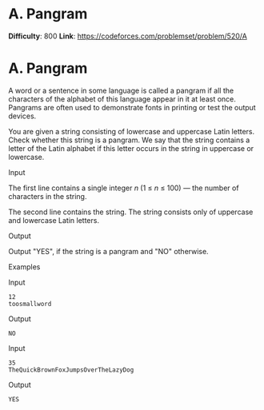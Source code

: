 # A. Pangram 
**Difficulty**: 800 
**Link**: https://codeforces.com/problemset/problem/520/A

# A. Pangram
A word or a sentence in some language is called a pangram if all the
characters of the alphabet of this language appear in it at least once.
Pangrams are often used to demonstrate fonts in printing or test the output
devices.

You are given a string consisting of lowercase and uppercase Latin letters.
Check whether this string is a pangram. We say that the string contains a
letter of the Latin alphabet if this letter occurs in the string in uppercase
or lowercase.

Input

The first line contains a single integer _n_ (1 ≤  _n_ ≤ 100) — the number of
characters in the string.

The second line contains the string. The string consists only of uppercase and
lowercase Latin letters.

Output

Output "YES", if the string is a pangram and "NO" otherwise.

Examples

Input

    
    
    12  
    toosmallword  
    

Output

    
    
    NO  
    

Input

    
    
    35  
    TheQuickBrownFoxJumpsOverTheLazyDog  
    

Output

    
    
    YES  
    

